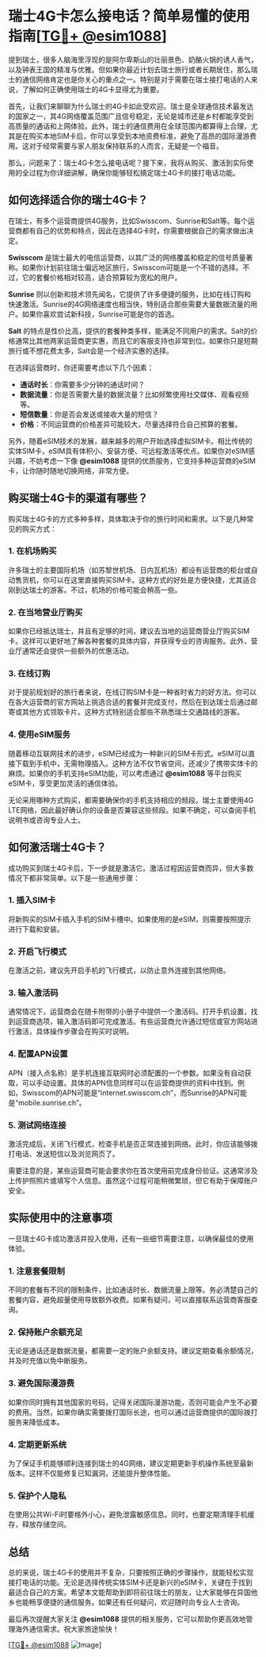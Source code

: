 # 瑞士4G卡怎么接电话？简单易懂的使用指南[[TG💪+ @esim1088](https://t.me/s/esim1088)]

提到瑞士，很多人脑海里浮现的是阿尔卑斯山的壮丽景色、奶酪火锅的诱人香气，以及钟表王国的精准与优雅。但如果你最近计划去瑞士旅行或者长期居住，那么瑞士的通信网络肯定也是你关心的重点之一。特别是对于需要在瑞士接打电话的人来说，了解如何正确使用瑞士的4G卡显得尤为重要。

首先，让我们来聊聊为什么瑞士的4G卡如此受欢迎。瑞士是全球通信技术最发达的国家之一，其4G网络覆盖范围广且信号稳定，无论是城市还是乡村都能享受到高质量的通话和上网体验。此外，瑞士的通信费用在全球范围内都算得上合理，尤其是在购买本地SIM卡后，你可以享受到本地资费标准，避免了高昂的国际漫游费用。这对于经常需要与家人朋友保持联系的人而言，无疑是一个福音。

那么，问题来了：瑞士4G卡怎么接电话呢？接下来，我将从购买、激活到实际使用的全过程为你详细讲解，确保你能够轻松搞定瑞士4G卡的接打电话功能。

## 如何选择适合你的瑞士4G卡？

在瑞士，有多个运营商提供4G服务，比如Swisscom、Sunrise和Salt等。每个运营商都有自己的优势和特点，因此在选择4G卡时，你需要根据自己的需求做出决定。

**Swisscom** 是瑞士最大的电信运营商，以其广泛的网络覆盖和稳定的信号质量著称。如果你计划前往瑞士偏远地区旅行，Swisscom可能是一个不错的选择。不过，它的套餐价格相对较高，适合预算较为宽松的用户。

**Sunrise** 则以创新和技术领先闻名，它提供了许多便捷的服务，比如在线订购和快速激活。Sunrise的4G网络速度也相当快，特别适合那些需要大量数据流量的用户。如果你喜欢尝试新科技，Sunrise可能是你的首选。

**Salt** 的特点是性价比高，提供的套餐种类多样，能满足不同用户的需求。Salt的价格通常比其他两家运营商更实惠，而且它的客服支持也非常到位。如果你只是短期旅行或不想花费太多，Salt会是一个经济实惠的选择。

在选择运营商时，你还需要考虑以下几个因素：

- **通话时长**：你需要多少分钟的通话时间？
- **数据流量**：你是否需要大量的数据流量？比如频繁使用社交媒体、观看视频等。
- **短信数量**：你是否会发送或接收大量的短信？
- **价格**：不同运营商的价格差异可能较大，尽量选择符合自己预算的套餐。

另外，随着eSIM技术的发展，越来越多的用户开始选择虚拟SIM卡。相比传统的实体SIM卡，eSIM具有体积小、安装方便、可远程激活等优点。如果你对eSIM感兴趣，不妨考虑一下像 **@esim1088** 提供的优质服务，它支持多种运营商的eSIM卡，让你随时随地切换网络，非常方便。

## 购买瑞士4G卡的渠道有哪些？

购买瑞士4G卡的方式多种多样，具体取决于你的旅行时间和需求。以下是几种常见的购买方式：

### 1. 在机场购买

许多瑞士的主要国际机场（如苏黎世机场、日内瓦机场）都设有运营商的柜台或自动售货机，你可以在这里直接购买SIM卡。这种方式的好处是方便快捷，尤其适合刚到达瑞士的游客。不过，机场的价格可能会稍高一些。

### 2. 在当地营业厅购买

如果你已经抵达瑞士，并且有足够的时间，建议去当地的运营商营业厅购买SIM卡。这样可以更好地了解各种套餐的具体内容，并获得专业的咨询服务。此外，营业厅通常还会提供一些额外的优惠活动。

### 3. 在线订购

对于提前规划好的旅行者来说，在线订购SIM卡是一种省时省力的好方法。你可以在各大运营商的官方网站上挑选合适的套餐并完成支付，然后在到达瑞士后通过邮寄或其他方式领取卡片。这种方式特别适合那些不熟悉瑞士交通路线的游客。

### 4. 使用eSIM服务

随着移动互联网技术的进步，eSIM已经成为一种新兴的SIM卡形式。eSIM可以直接下载到手机中，无需物理插入。这种方法不仅节省空间，还减少了携带实体卡的麻烦。如果你的手机支持eSIM功能，可以考虑通过 **@esim1088** 等平台购买eSIM卡，享受更加灵活的通信体验。

无论采用哪种方式购买，都需要确保你的手机支持相应的频段。瑞士主要使用4G LTE网络，因此最好确认你的设备是否兼容这些频段。如果不确定，可以查阅手机说明书或咨询专业人士。

## 如何激活瑞士4G卡？

成功购买到瑞士4G卡后，下一步就是激活它。激活过程因运营商而异，但大多数情况下都非常简单。以下是一些通用步骤：

### 1. 插入SIM卡

将新购买的SIM卡插入手机的SIM卡槽中。如果使用的是eSIM，则需要按照提示进行下载和安装。

### 2. 开启飞行模式

在激活之前，建议先开启手机的飞行模式，以防止意外连接到其他网络。

### 3. 输入激活码

通常情况下，运营商会在随卡附带的小册子中提供一个激活码。打开手机设置，找到运营商选项，输入激活码即可完成激活。有些运营商允许通过短信或官方网站进行激活，具体操作步骤会在购买时说明。

### 4. 配置APN设置

APN（接入点名称）是手机连接互联网时必须配置的一个参数。如果没有自动获取，可以手动设置。具体的APN信息同样可以在运营商提供的资料中找到。例如，Swisscom的APN可能是“internet.swisscom.ch”，而Sunrise的APN可能是“mobile.sunrise.ch”。

### 5. 测试网络连接

激活完成后，关闭飞行模式，检查手机是否正常连接到网络。此时，你应该能够拨打电话、发送短信以及浏览网页了。

需要注意的是，某些运营商可能会要求你在首次使用前完成身份验证。这通常涉及上传护照照片或填写个人信息。虽然这个过程可能稍微繁琐，但它有助于保障账户安全。

## 实际使用中的注意事项

一旦瑞士4G卡成功激活并投入使用，还有一些细节需要注意，以确保最佳的使用体验。

### 1. 注意套餐限制

不同的套餐有不同的限制条件，比如通话时长、数据流量上限等。务必清楚自己的套餐内容，避免超量使用导致额外收费。如果有疑问，可以直接联系运营商客服查询。

### 2. 保持账户余额充足

无论是通话还是数据流量，都需要一定的账户余额支持。建议定期查看余额情况，并及时充值以免中断服务。

### 3. 避免国际漫游费

如果你同时拥有其他国家的号码，记得关闭国际漫游功能，否则可能会产生不必要的费用。当然，如果你确实需要拨打国际长途，也可以通过运营商提供的国际拨打服务来降低成本。

### 4. 定期更新系统

为了保证手机能够顺利连接到瑞士的4G网络，建议定期更新手机操作系统至最新版本。这样不仅能修复已知漏洞，还能提升整体性能。

### 5. 保护个人隐私

在使用公共Wi-Fi时要格外小心，避免泄露敏感信息。同时，也要定期清理手机缓存，释放存储空间。

## 总结

总的来说，瑞士4G卡的使用并不复杂，只要按照正确的步骤操作，就能轻松实现接打电话的功能。无论是选择传统实体SIM卡还是新兴的eSIM卡，关键在于找到最适合自己的方案。希望本文能帮助到即将前往瑞士的朋友，让大家能够在异国他乡也能畅享便捷的通信服务。如果还有任何疑问，欢迎随时向专业人士咨询。

最后再次提醒大家关注 **@esim1088** 提供的相关服务，它可以帮助你更高效地管理海外通信需求。祝大家旅途愉快！

[[TG💪+ @esim1088](https://t.me/s/esim1088) ![Image](https://i.postimg.cc/4NQfJmqS/Snipaste-2025-05-13-00-14-12.png)]